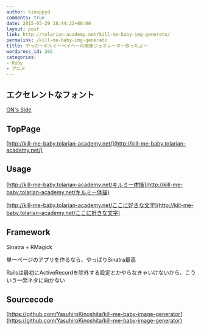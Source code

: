 ```yaml
---
author: kinoppyd
comments: true
date: 2015-05-29 18:44:22+00:00
layout: post
link: http://tolarian-academy.net/kill-me-baby-img-generato/
permalink: /kill-me-baby-img-generato
title: やったーキルミーベイベーの画像ジェネレーター作ったよー
wordpress_id: 262
categories:
- Ruby
- アニメ
---
```


## エクセレントなフォント


[GN's Side](http://getsuren.com/)


## TopPage


[http://kill-me-baby.tolarian-academy.net/](http://kill-me-baby.tolarian-academy.net/)


## Usage


[http://kill-me-baby.tolarian-academy.net/キルミー体操](http://kill-me-baby.tolarian-academy.net/キルミー体操)

[http://kill-me-baby.tolarian-academy.net/ここに好きな文字](http://kill-me-baby.tolarian-academy.net/ここに好きな文字)


## Framework


Sinatra + RMagick

単一ページのアプリを作るなら、やっぱりSinatra最高

Railsは最初にActiveRecordを除外する設定とかやらなきゃいけないから、こういう一発ネタに向かない


## Sourcecode


[https://github.com/YasuhiroKinoshita/kill-me-baby-image-generator](https://github.com/YasuhiroKinoshita/kill-me-baby-image-generator)
